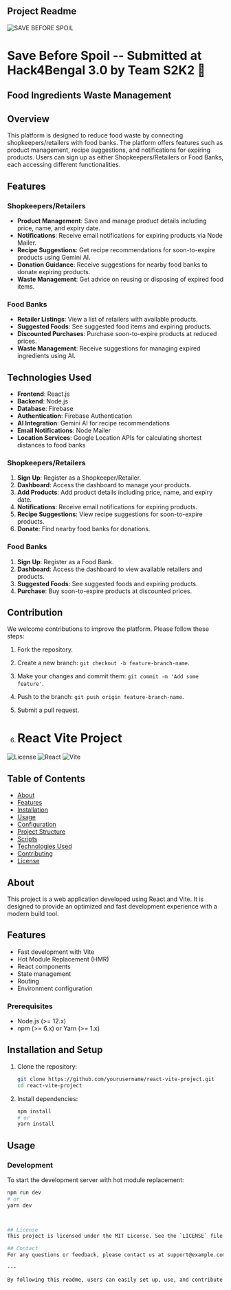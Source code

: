 ## Project Readme
![SAVE BEFORE SPOIL](https://github.com/Swadeshit27/Save-Before-Spoil/assets/108950724/8ca6264a-1618-4a45-a1c5-23afa9cd2463)

# Save Before Spoil -- Submitted at Hack4Bengal 3.0 by Team S2K2 💖
## Food Ingredients Waste Management


## Overview
This platform is designed to reduce food waste by connecting shopkeepers/retailers with food banks. The platform offers features such as product management, recipe suggestions, and notifications for expiring products. Users can sign up as either Shopkeepers/Retailers or Food Banks, each accessing different functionalities.

## Features

### Shopkeepers/Retailers
- **Product Management**: Save and manage product details including price, name, and expiry date.
- **Notifications**: Receive email notifications for expiring products via Node Mailer.
- **Recipe Suggestions**: Get recipe recommendations for soon-to-expire products using Gemini AI.
- **Donation Guidance**: Receive suggestions for nearby food banks to donate expiring products.
- **Waste Management**: Get advice on reusing or disposing of expired food items.

### Food Banks
- **Retailer Listings**: View a list of retailers with available products.
- **Suggested Foods**: See suggested food items and expiring products.
- **Discounted Purchases**: Purchase soon-to-expire products at reduced prices.
- **Waste Management**: Receive suggestions for managing expired ingredients using AI.

## Technologies Used
- **Frontend**: React.js
- **Backend**: Node.js
- **Database**: Firebase
- **Authentication**: Firebase Authentication
- **AI Integration**: Gemini AI for recipe recommendations
- **Email Notifications**: Node Mailer
- **Location Services**: Google Location APIs for calculating shortest distances to food banks




### Shopkeepers/Retailers
1. **Sign Up**: Register as a Shopkeeper/Retailer.
2. **Dashboard**: Access the dashboard to manage your products.
3. **Add Products**: Add product details including price, name, and expiry date.
4. **Notifications**: Receive email notifications for expiring products.
5. **Recipe Suggestions**: View recipe suggestions for soon-to-expire products.
6. **Donate**: Find nearby food banks for donations.

### Food Banks
1. **Sign Up**: Register as a Food Bank.
2. **Dashboard**: Access the dashboard to view available retailers and products.
3. **Suggested Foods**: See suggested foods and expiring products.
4. **Purchase**: Buy soon-to-expire products at discounted prices.

## Contribution
We welcome contributions to improve the platform. Please follow these steps:

1. Fork the repository.
2. Create a new branch: `git checkout -b feature-branch-name`.
3. Make your changes and commit them: `git commit -m 'Add some feature'`.
4. Push to the branch: `git push origin feature-branch-name`.
5. Submit a pull request.

6. # React Vite Project

![License](https://img.shields.io/badge/license-MIT-blue.svg)
![React](https://img.shields.io/badge/react-v17.0.2-blue.svg)
![Vite](https://img.shields.io/badge/vite-v2.4.4-orange.svg)

## Table of Contents

- [About](#about)
- [Features](#features)
- [Installation](#installation)
- [Usage](#usage)
- [Configuration](#configuration)
- [Project Structure](#project-structure)
- [Scripts](#scripts)
- [Technologies Used](#technologies-used)
- [Contributing](#contributing)
- [License](#license)

## About

This project is a web application developed using React and Vite. It is designed to provide an optimized and fast development experience with a modern build tool.

## Features

- Fast development with Vite
- Hot Module Replacement (HMR)
- React components
- State management
- Routing
- Environment configuration




### Prerequisites

- Node.js (>= 12.x)
- npm (>= 6.x) or Yarn (>= 1.x)

## Installation and Setup

1. Clone the repository:
    ```bash
    git clone https://github.com/yourusername/react-vite-project.git
    cd react-vite-project
    ```

2. Install dependencies:
    ```bash
    npm install
    # or
    yarn install
    ```

## Usage

### Development

To start the development server with hot module replacement:
```bash
npm run dev
# or
yarn dev



## License
This project is licensed under the MIT License. See the `LICENSE` file for details.

## Contact
For any questions or feedback, please contact us at support@example.com.

---

By following this readme, users can easily set up, use, and contribute to the Food Donation and Waste Management Platform.

